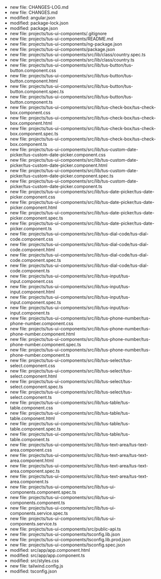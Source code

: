 - new file:   CHANGES-LOG.md
- new file:   CHANGES.md
- modified:   angular.json
- modified:   package-lock.json
- modified:   package.json
- new file:   projects/tus-ui-components/.gitignore
- new file:   projects/tus-ui-components/README.md
- new file:   projects/tus-ui-components/ng-package.json
- new file:   projects/tus-ui-components/package.json
- new file:   projects/tus-ui-components/src/lib/class/country.spec.ts
- new file:   projects/tus-ui-components/src/lib/class/country.ts
- new file:   projects/tus-ui-components/src/lib/tus-button/tus-button.component.css
- new file:   projects/tus-ui-components/src/lib/tus-button/tus-button.component.html
- new file:   projects/tus-ui-components/src/lib/tus-button/tus-button.component.spec.ts
- new file:   projects/tus-ui-components/src/lib/tus-button/tus-button.component.ts
- new file:   projects/tus-ui-components/src/lib/tus-check-box/tus-check-box.component.css
- new file:   projects/tus-ui-components/src/lib/tus-check-box/tus-check-box.component.html
- new file:   projects/tus-ui-components/src/lib/tus-check-box/tus-check-box.component.spec.ts
- new file:   projects/tus-ui-components/src/lib/tus-check-box/tus-check-box.component.ts
- new file:   projects/tus-ui-components/src/lib/tus-custom-date-picker/tus-custom-date-picker.component.css
- new file:   projects/tus-ui-components/src/lib/tus-custom-date-picker/tus-custom-date-picker.component.html
- new file:   projects/tus-ui-components/src/lib/tus-custom-date-picker/tus-custom-date-picker.component.spec.ts
- new file:   projects/tus-ui-components/src/lib/tus-custom-date-picker/tus-custom-date-picker.component.ts
- new file:   projects/tus-ui-components/src/lib/tus-date-picker/tus-date-picker.component.css
- new file:   projects/tus-ui-components/src/lib/tus-date-picker/tus-date-picker.component.html
- new file:   projects/tus-ui-components/src/lib/tus-date-picker/tus-date-picker.component.spec.ts
- new file:   projects/tus-ui-components/src/lib/tus-date-picker/tus-date-picker.component.ts
- new file:   projects/tus-ui-components/src/lib/tus-dial-code/tus-dial-code.component.css
- new file:   projects/tus-ui-components/src/lib/tus-dial-code/tus-dial-code.component.html
- new file:   projects/tus-ui-components/src/lib/tus-dial-code/tus-dial-code.component.spec.ts
- new file:   projects/tus-ui-components/src/lib/tus-dial-code/tus-dial-code.component.ts
- new file:   projects/tus-ui-components/src/lib/tus-input/tus-input.component.css
- new file:   projects/tus-ui-components/src/lib/tus-input/tus-input.component.html
- new file:   projects/tus-ui-components/src/lib/tus-input/tus-input.component.spec.ts
- new file:   projects/tus-ui-components/src/lib/tus-input/tus-input.component.ts
- new file:   projects/tus-ui-components/src/lib/tus-phone-number/tus-phone-number.component.css
- new file:   projects/tus-ui-components/src/lib/tus-phone-number/tus-phone-number.component.html
- new file:   projects/tus-ui-components/src/lib/tus-phone-number/tus-phone-number.component.spec.ts
- new file:   projects/tus-ui-components/src/lib/tus-phone-number/tus-phone-number.component.ts
- new file:   projects/tus-ui-components/src/lib/tus-select/tus-select.component.css
- new file:   projects/tus-ui-components/src/lib/tus-select/tus-select.component.html
- new file:   projects/tus-ui-components/src/lib/tus-select/tus-select.component.spec.ts
- new file:   projects/tus-ui-components/src/lib/tus-select/tus-select.component.ts
- new file:   projects/tus-ui-components/src/lib/tus-table/tus-table.component.css
- new file:   projects/tus-ui-components/src/lib/tus-table/tus-table.component.html
- new file:   projects/tus-ui-components/src/lib/tus-table/tus-table.component.spec.ts
- new file:   projects/tus-ui-components/src/lib/tus-table/tus-table.component.ts
- new file:   projects/tus-ui-components/src/lib/tus-text-area/tus-text-area.component.css
- new file:   projects/tus-ui-components/src/lib/tus-text-area/tus-text-area.component.html
- new file:   projects/tus-ui-components/src/lib/tus-text-area/tus-text-area.component.spec.ts
- new file:   projects/tus-ui-components/src/lib/tus-text-area/tus-text-area.component.ts
- new file:   projects/tus-ui-components/src/lib/tus-ui-components.component.spec.ts
- new file:   projects/tus-ui-components/src/lib/tus-ui-components.component.ts
- new file:   projects/tus-ui-components/src/lib/tus-ui-components.service.spec.ts
- new file:   projects/tus-ui-components/src/lib/tus-ui-components.service.ts
- new file:   projects/tus-ui-components/src/public-api.ts
- new file:   projects/tus-ui-components/tsconfig.lib.json
- new file:   projects/tus-ui-components/tsconfig.lib.prod.json
- new file:   projects/tus-ui-components/tsconfig.spec.json
- modified:   src/app/app.component.html
- modified:   src/app/app.component.ts
- modified:   src/styles.css
- new file:   tailwind.config.js
- modified:   tsconfig.json
